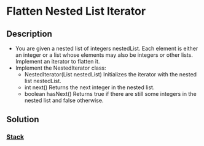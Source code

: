 # Flatten Nested List Iterator

## Description

* You are given a nested list of integers nestedList. Each element is either an integer or a list whose elements may also be integers or other lists. Implement an iterator to flatten it.
* Implement the NestedIterator class:
  * NestedIterator(List<NestedInteger> nestedList) Initializes the iterator with the nested list nestedList.
  * int next() Returns the next integer in the nested list.
  * boolean hasNext() Returns true if there are still some integers in the nested list and false otherwise.

## Solution

### [Stack](https://github.com/cherryljr/LeetCode/blob/master/Flatten%20Nested%20List%20Iterator.java)
